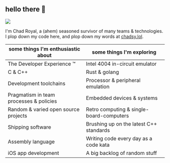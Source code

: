 ## hello there 👋

![](/favicon.ico)

I'm Chad Royal, a (ahem) seasoned survivor of many teams & technologies. I plop down my code here, and plop down my words at [chadsy.lol](https://chadsy.lol).

| some things I'm enthusiastic about      | some things I'm exploring |
| --- | --- |
| The Developer Experience :tm:           | Intel 4004 in-circuit emulator |
| C & C++                                 | Rust & golang |
| Development toolchains                  | Processor & peripheral emulation |
| Pragmatism in team processes & policies | Embedded devices & systems |
| Random & varied open source projects    | Retro computing & single-board-computers |
| Shipping software                       | Brushing up on the latest C++ standards |
| Assembly language                       | Writing code every day as a code kata |
| iOS app development                     | A big backlog of random stuff |

<!-- ### some things I'm enthusiastic about:
* The Developer Experience :tm:
* C & C++
* Development toolchains
* Pragmatism in team processes & policies
* Random & varied open source projects
* Shipping software
* Assembly language
* iOS app development

### some things I'm exploring:
* Intel 4004 in-circuit emulator
* Rust & golang
* Processor & peripheral emulation
* Embedded devices & systems
* Retro computing & single-board-computers
* Brushing up on the latest C++ standards
* Writing code every day as a code kata
* A big backlog of random stuff
 -->